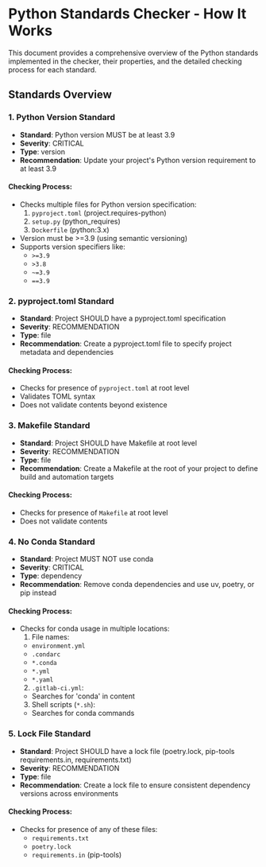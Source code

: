 # Python Standards Checker - How It Works

This document provides a comprehensive overview of the Python standards implemented in the checker, their properties, and the detailed checking process for each standard.

## Standards Overview

### 1. Python Version Standard
- **Standard**: Python version MUST be at least 3.9
- **Severity**: CRITICAL
- **Type**: version
- **Recommendation**: Update your project's Python version requirement to at least 3.9

#### Checking Process:
- Checks multiple files for Python version specification:
  1. `pyproject.toml` (project.requires-python)
  2. `setup.py` (python_requires)
  3. `Dockerfile` (python:3.x)
- Version must be >=3.9 (using semantic versioning)
- Supports version specifiers like: 
  - `>=3.9`
  - `>3.8`
  - `~=3.9`
  - `==3.9`

### 2. pyproject.toml Standard
- **Standard**: Project SHOULD have a pyproject.toml specification
- **Severity**: RECOMMENDATION
- **Type**: file
- **Recommendation**: Create a pyproject.toml file to specify project metadata and dependencies

#### Checking Process:
- Checks for presence of `pyproject.toml` at root level
- Validates TOML syntax
- Does not validate contents beyond existence

### 3. Makefile Standard
- **Standard**: Project SHOULD have Makefile at root level
- **Severity**: RECOMMENDATION
- **Type**: file
- **Recommendation**: Create a Makefile at the root of your project to define build and automation targets

#### Checking Process:
- Checks for presence of `Makefile` at root level
- Does not validate contents

### 4. No Conda Standard
- **Standard**: Project MUST NOT use conda
- **Severity**: CRITICAL
- **Type**: dependency
- **Recommendation**: Remove conda dependencies and use uv, poetry, or pip instead

#### Checking Process:
- Checks for conda usage in multiple locations:
  1. File names:
    - `environment.yml`
    - `.condarc`
    - `*.conda`
    - `*.yml`
    - `*.yaml`
  2. `.gitlab-ci.yml`:
    - Searches for 'conda' in content
  3. Shell scripts (`*.sh`):
    - Searches for conda commands

### 5. Lock File Standard
- **Standard**: Project SHOULD have a lock file (poetry.lock, pip-tools requirements.in, requirements.txt)
- **Severity**: RECOMMENDATION
- **Type**: file
- **Recommendation**: Create a lock file to ensure consistent dependency versions across environments

#### Checking Process:
- Checks for presence of any of these files:
  - `requirements.txt`
  - `poetry.lock`
  - `requirements.in` (pip-tools)
